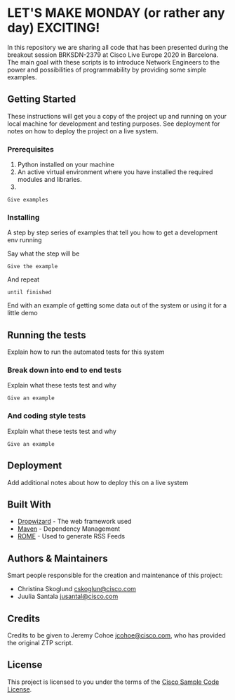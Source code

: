 # LET'S MAKE MONDAY (or rather any day) EXCITING!

In this repository we are sharing all code that has been presented during the breakout session BRKSDN-2379 at Cisco Live Europe 2020 in Barcelona. The main goal with these scripts is to introduce Network Engineers to the power and possibilities of programmability by providing some simple examples. 


## Getting Started

These instructions will get you a copy of the project up and running on your local machine for development and testing purposes. See deployment for notes on how to deploy the project on a live system.

### Prerequisites

1. Python installed on your machine
2. An active virtual environment where you have installed the required modules and libraries. 
3. 

```
Give examples
```

### Installing

A step by step series of examples that tell you how to get a development env running

Say what the step will be

```
Give the example
```

And repeat

```
until finished
```

End with an example of getting some data out of the system or using it for a little demo

## Running the tests

Explain how to run the automated tests for this system

### Break down into end to end tests

Explain what these tests test and why

```
Give an example
```

### And coding style tests

Explain what these tests test and why

```
Give an example
```

## Deployment

Add additional notes about how to deploy this on a live system

## Built With

* [Dropwizard](http://www.dropwizard.io/1.0.2/docs/) - The web framework used
* [Maven](https://maven.apache.org/) - Dependency Management
* [ROME](https://rometools.github.io/rome/) - Used to generate RSS Feeds


## Authors & Maintainers

Smart people responsible for the creation and maintenance of this project:

- Christina Skoglund <cskoglun@cisco.com>
- Juulia Santala <jusantal@cisco.com>

## Credits

Credits to be given to Jeremy Cohoe <jcohoe@cisco.com>, who has provided the original ZTP script. 

## License

This project is licensed to you under the terms of the [Cisco Sample
Code License](./LICENSE).
